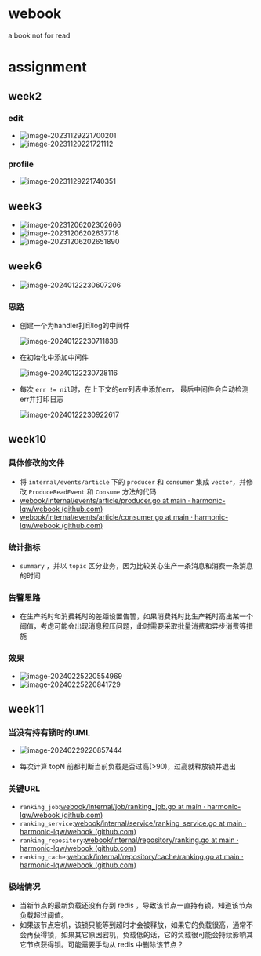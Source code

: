 # webook
a book not for read

# assignment

## week2

### edit

+ ![image-20231129221700201](README.assets/image-20231129221700201.png)
+ ![image-20231129221721112](README.assets/image-20231129221721112.png)

### profile

+ ![image-20231129221740351](README.assets/image-20231129221740351.png)

## week3

+ ![image-20231206202302666](README.assets/image-20231206202302666.png)
+ ![image-20231206202637718](README.assets/image-20231206202637718.png)
+ ![image-20231206202651890](README.assets/image-20231206202651890.png)

## week6

+ ![image-20240122230607206](README.assets/image-20240122230607206.png)

  

### 思路

+ 创建一个为handler打印log的中间件

  ![image-20240122230711838](README.assets/image-20240122230711838.png)

+ 在初始化中添加中间件

  ![image-20240122230728116](README.assets/image-20240122230728116.png)

+ 每次 `err != nil`时，在上下文的err列表中添加err， 最后中间件会自动检测err并打印日志

  ![image-20240122230922617](README.assets/image-20240122230922617.png)

## week10

### 具体修改的文件

+ 将 `internal/events/article` 下的 `producer` 和 `consumer` 集成 `vector`，并修改 `ProduceReadEvent` 和 `Consume` 方法的代码
+ [webook/internal/events/article/producer.go at main · harmonic-lqw/webook (github.com)](https://github.com/harmonic-lqw/webook/blob/main/internal/events/article/producer.go)
+ [webook/internal/events/article/consumer.go at main · harmonic-lqw/webook (github.com)](https://github.com/harmonic-lqw/webook/blob/main/internal/events/article/consumer.go)

### 统计指标

+ `summary` ，并以 `topic` 区分业务，因为比较关心生产一条消息和消费一条消息的时间

### 告警思路

+ 在生产耗时和消费耗时的差距设置告警，如果消费耗时比生产耗时高出某一个阈值，考虑可能会出现消息积压问题，此时需要采取批量消费和异步消费等措施

### 效果

+ ![image-20240225220554969](README.assets/image-20240225220554969.png)
+ ![image-20240225220841729](README.assets/image-20240225220841729.png)

## week11

### 当没有持有锁时的UML

+ ![image-20240229220857444](README.assets/image-20240229220857444.png)

+ 每次计算 topN 前都判断当前负载是否过高(>90)，过高就释放锁并退出

### 关键URL

+ `ranking_job`:[webook/internal/job/ranking_job.go at main · harmonic-lqw/webook (github.com)](https://github.com/harmonic-lqw/webook/blob/main/internal/job/ranking_job.go)
+ `ranking_service`:[webook/internal/service/ranking_service.go at main · harmonic-lqw/webook (github.com)](https://github.com/harmonic-lqw/webook/blob/main/internal/service/ranking_service.go)
+ `ranking_repository`:[webook/internal/repository/ranking.go at main · harmonic-lqw/webook (github.com)](https://github.com/harmonic-lqw/webook/blob/main/internal/repository/ranking.go)
+ `ranking_cache`:[webook/internal/repository/cache/ranking.go at main · harmonic-lqw/webook (github.com)](https://github.com/harmonic-lqw/webook/blob/main/internal/repository/cache/ranking.go)

### 极端情况

+ 当新节点的最新负载还没有存到 redis ，导致该节点一直持有锁，知道该节点负载超过阈值。
+ 如果该节点宕机，该锁只能等到超时才会被释放，如果它的负载很高，通常不会再获得锁，如果其它原因宕机，负载低的话，它的负载很可能会持续影响其它节点获得锁。可能需要手动从 redis 中删除该节点？


